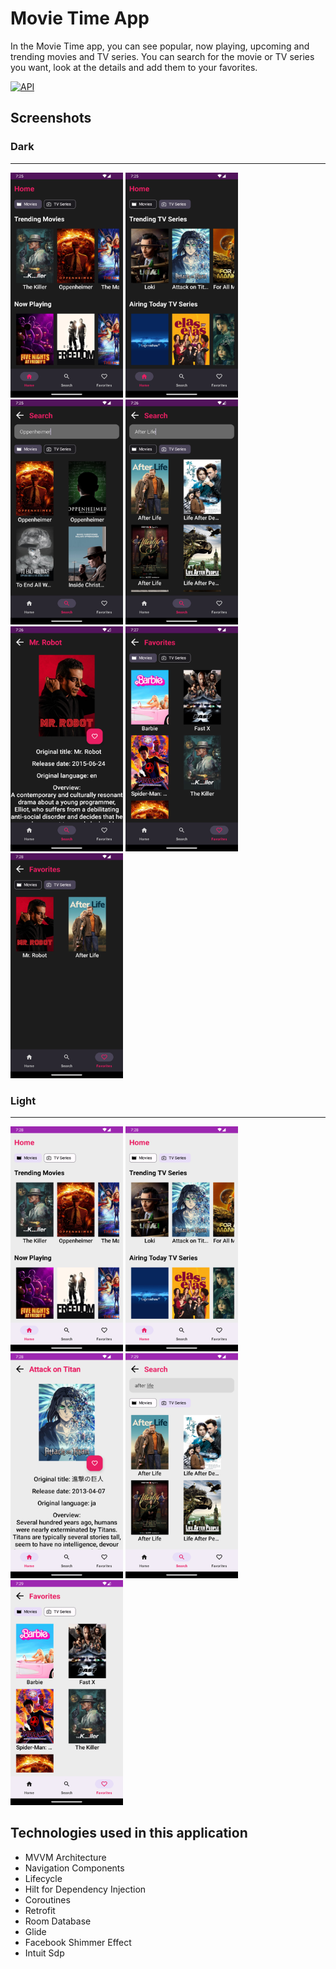 # Movie Time App

In the Movie Time app, you can see popular, now playing, upcoming and trending movies and TV series. 
You can search for the movie or TV series you want, look at the details and add them to your favorites.

[![API](https://img.shields.io/badge/API-21%2B-brightgreen.svg?style=flat)](https://android-arsenal.com/api?level=21)

## Screenshots

### Dark
***
<div>
<img src="screenshots/dark/Screenshot_1699763124.png" width="180" height="360" float:left>
<img src="screenshots/dark/Screenshot_1699763133.png" width="180" height="360" float:left>
<img src="screenshots/dark/Screenshot_1699763163.png" width="180" height="360" float:left>
<img src="screenshots/dark/Screenshot_1699763189.png" width="180" height="360" float:left>
<img src="screenshots/dark/Screenshot_1699763215.png" width="180" height="360" float:left>
<img src="screenshots/dark/Screenshot_1699763275.png" width="180" height="360" float:left>
<img src="screenshots/dark/Screenshot_1699763291.png" width="180" height="360" float:left>
</div>

### Light
***
<div>
<img src="screenshots/light/Screenshot_1699763326.png" width="180" height="360" float:left>
<img src="screenshots/light/Screenshot_1699763329.png" width="180" height="360" float:left>
<img src="screenshots/light/Screenshot_1699763337.png" width="180" height="360" float:left>
<img src="screenshots/light/Screenshot_1699763346.png" width="180" height="360" float:left>
<img src="screenshots/light/Screenshot_1699763354.png" width="180" height="360" float:left>
</div>

## Technologies used in this application
- MVVM Architecture
- Navigation Components
- Lifecycle
- Hilt for Dependency Injection
- Coroutines
- Retrofit
- Room Database
- Glide
- Facebook Shimmer Effect
- Intuit Sdp

